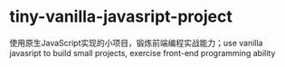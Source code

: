 # tiny-vanilla-javasript-project
使用原生JavaScript实现的小项目，锻炼前端编程实战能力；use vanilla  javasript to build small projects, exercise front-end programming ability
